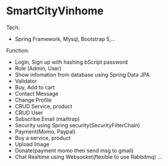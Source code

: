 # SmartCityVinhome
Tech: 
- Spring Framework, Mysql, Bootstrap 5,...

Function:
- Login, Sign up with hashing bScript password
- Role (Admin, User)
- Show infomation from database using Spring Data JPA
- Validator
- Buy, Add to cart
- Contact Message
- Change Profile
- CRUD Service, product
- CRUD User
- Subscribe Email (mailtrap)
- Security using Spring security(SecurityFilterChain)
- Payment(Momo, Paypal)
- Buy a service, product
- Upload Image
- Donate(payment momo then send msg to gmail)
- Chat Realtime using Websocket(flexible to use Rabbitmq)
...


